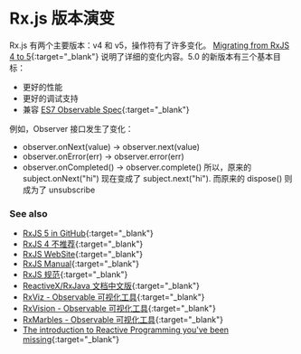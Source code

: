 # Rx.js 版本演变
Rx.js 有两个主要版本：v4 和 v5，操作符有了许多变化。
[Migrating from RxJS 4 to 5](https://github.com/ReactiveX/rxjs/blob/master/MIGRATION.md){:target="_blank"} 说明了详细的变化内容。5.0 的新版本有三个基本目标：
* 更好的性能
* 更好的调试支持
* 兼容 [ES7 Observable Spec](https://github.com/zenparsing/es-observable){:target="_blank"}

例如，Observer 接口发生了变化：
* observer.onNext(value) -> observer.next(value)
* observer.onError(err) -> observer.error(err)
* observer.onCompleted() -> observer.complete()
所以，原来的 subject.onNext("hi") 现在变成了 subject.next("hi").
而原来的 dispose() 则成为了 unsubscribe

### See also
* [RxJS 5 in GitHub](https://github.com/ReactiveX/rxjs){:target="_blank"}
* [RxJS 4 不推荐](https://github.com/Reactive-Extensions/RxJS){:target="_blank"}
* [RxJS WebSite](http://reactivex.io/rxjs/){:target="_blank"}
* [RxJS Manual](http://reactivex.io/rxjs/manual/index.html){:target="_blank"}
* [RxJS 规范](http://reactivex.io/documentation/contract.html){:target="_blank"}
* [ReactiveX/RxJava 文档中文版](https://www.gitbook.com/book/mcxiaoke/rxdocs/details){:target="_blank"}
* [RxViz - Observable 可视化工具](https://rxviz.com/){:target="_blank"}
* [RxVision - Observable 可视化工具](http://jaredly.github.io/rxvision/){:target="_blank"}
* [RxMarbles - Observable 可视化工具](http://rxmarbles.com/){:target="_blank"}
* [The introduction to Reactive Programming you've been missing](https://gist.github.com/staltz/868e7e9bc2a7b8c1f754){:target="_blank"}




